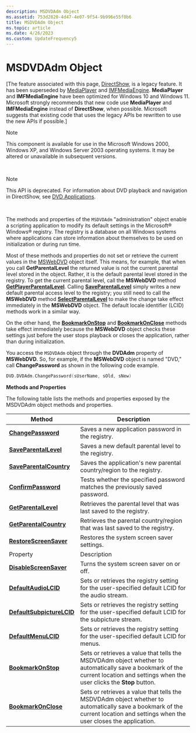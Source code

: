 ```yaml
---
description: MSDVDAdm Object
ms.assetid: 753d2820-4d47-4e07-9f54-9b996e55f0b6
title: MSDVDAdm Object
ms.topic: article
ms.date: 4/26/2023
ms.custom: UpdateFrequency5
---
```


# MSDVDAdm Object

\[The feature associated with this page, [DirectShow](/windows/win32/directshow/directshow), is a legacy feature. It has been superseded by [MediaPlayer](/uwp/api/Windows.Media.Playback.MediaPlayer) and [IMFMediaEngine](/windows/win32/api/mfmediaengine/nn-mfmediaengine-imfmediaengine). **MediaPlayer** and **IMFMediaEngine** have been optimized for Windows 10 and Windows 11. Microsoft strongly recommends that new code use **MediaPlayer** and **IMFMediaEngine** instead of **DirectShow**, when possible. Microsoft suggests that existing code that uses the legacy APIs be rewritten to use the new APIs if possible.\]

> [!Note]  
> This component is available for use in the Microsoft Windows 2000, Windows XP, and Windows Server 2003 operating systems. It may be altered or unavailable in subsequent versions.

 

> [!Note]  
> This API is deprecated. For information about DVD playback and navigation in DirectShow, see [DVD Applications](dvd-applications.md).

 

The methods and properties of the `MSDVDAdm` "administration" object enable a scripting application to modify its default settings in the Microsoft® Windows® registry. The registry is a database on all Windows systems where applications can store information about themselves to be used on initialization or during run time.

Most of these methods and properties do not set or retrieve the current values in the [MSWebDVD](mswebdvd-object.md) object itself. This means, for example, that when you call **GetParentalLevel** the returned value is not the current parental level stored in the object. Rather, it is the default parental level stored in the registry. To get the current parental level, call the **MSWebDVD** method [**GetPlayerParentalLevel**](getplayerparentallevel-method.md). Calling [**SaveParentalLevel**](saveparentallevel-method.md) simply writes a new default parental access level to the registry; you still need to call the **MSWebDVD** method [**SelectParentalLevel**](selectparentallevel-method.md) to make the change take effect immediately in the **MSWebDVD** object. The default locale identifier (LCID) methods work in a similar way.

On the other hand, the [**BookmarkOnStop**](bookmarkonstop-property.md) and [**BookmarkOnClose**](bookmarkonclose-property.md) methods take effect immediately because the **MSWebDVD** object checks these settings just before the user stops playback or closes the application, rather than during initialization.

You access the `MSDVDAdm` object through the **DVDAdm** property of **MSWebDVD**. So, for example, if the **MSWebDVD** object is named "DVD," call **ChangePassword** as shown in the following code example.


```C++
DVD.DVDAdm.ChangePassword(sUserName, sOld, sNew)
```



**Methods and Properties**

The following table lists the methods and properties exposed by the MSDVDAdm object methods and properties.



| Method                                                          | Description                                                                                                                                                                      |
|-----------------------------------------------------------------|----------------------------------------------------------------------------------------------------------------------------------------------------------------------------------|
| [**ChangePassword**](changepassword-method.md)                 | Saves a new application password in the registry.                                                                                                                                |
| [**SaveParentalLevel**](saveparentallevel-method.md)           | Saves a new default parental level to the registry.                                                                                                                              |
| [**SaveParentalCountry**](saveparentalcountry-method.md)       | Saves the application's new parental country/region to the registry.                                                                                                             |
| [**ConfirmPassword**](confirmpassword-method.md)               | Tests whether the specified password matches the previously saved password.                                                                                                      |
| [**GetParentalLevel**](getparentallevel-method.md)             | Retrieves the parental level that was last saved to the registry.                                                                                                                |
| [**GetParentalCountry**](getparentalcountry-method.md)         | Retrieves the parental country/region that was last saved to the registry.                                                                                                       |
| [**RestoreScreenSaver**](restorescreensaver-method.md)         | Restores the system screen saver settings.                                                                                                                                       |
| Property                                                        | Description                                                                                                                                                                      |
| [**DisableScreenSaver**](disablescreensaver-property.md)       | Turns the system screen saver on or off.                                                                                                                                         |
| [**DefaultAudioLCID**](defaultaudiolcid-property.md)           | Sets or retrieves the registry setting for the user-specified default LCID for the audio stream.                                                                                 |
| [**DefaultSubpictureLCID**](defaultsubpicturelcid-property.md) | Sets or retrieves the registry setting for the user-specified default LCID for the subpicture stream.                                                                            |
| [**DefaultMenuLCID**](defaultmenulcid-property.md)             | Sets or retrieves the registry setting for the user-specified default LCID for menus.                                                                                            |
| [**BookmarkOnStop**](bookmarkonstop-property.md)               | Sets or retrieves a value that tells the MSDVDAdm object whether to automatically save a bookmark of the current location and settings when the user clicks the **Stop** button. |
| [**BookmarkOnClose**](bookmarkonclose-property.md)             | Sets or retrieves a value that tells the MSDVDAdm object whether to automatically save a bookmark of the current location and settings when the user closes the application.     |



 

 

 



